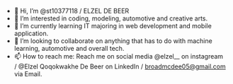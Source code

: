 - 👋 Hi, I’m @st10377118 / ELZEL DE BEER 
- 👀 I’m interested in coding, modeling, automotive and creative arts. 
- 🌱 I’m currently learning IT majoring in web development and mobile application. 
- 💞️ I’m looking to collaborate on anything that has to do with machine learning, automotive and overall tech. 
- 📫 How to reach me: Reach me on social media @elzel__ on instagream / @Elzel Qoqokwakhe De Beer on LinkedIn / broadmcdee05@gmail.com via Email. 

<!---
st10377118/Elzel De Beer is a ✨ special ✨ repository because its `README.md` (this file) appears on your GitHub profile.
You can click the Preview link to take a look at your changes.
--->
